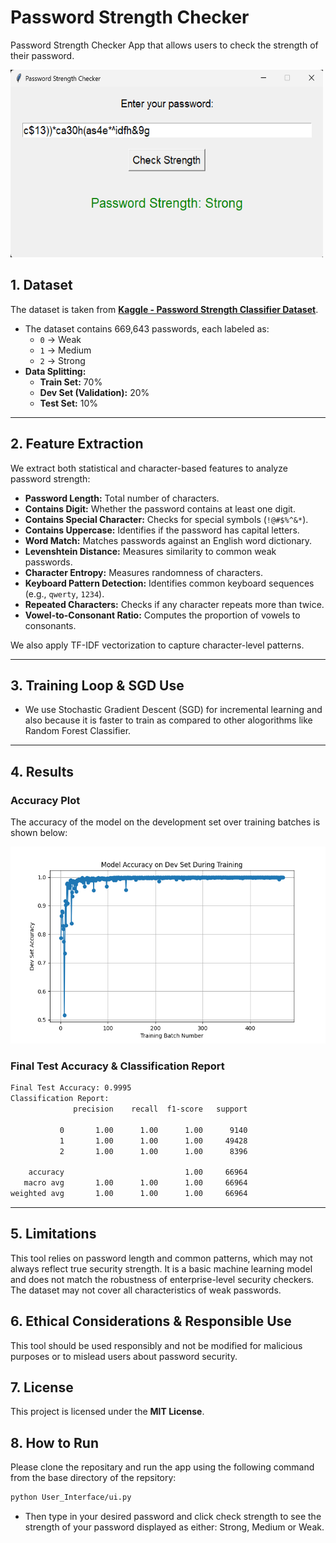 # **Password Strength Checker**
Password Strength Checker App that allows users to check the strength of their password.

<img src="Results/strong_password_image.png" alt="App Image" width="500" height="300">

## **1. Dataset**  
The dataset is taken from **[Kaggle - Password Strength Classifier Dataset](https://www.kaggle.com/datasets/bhavikbb/password-strength-classifier-dataset)**.  

- The dataset contains 669,643 passwords, each labeled as:
  - `0` → Weak  
  - `1` → Medium  
  - `2` → Strong  
- **Data Splitting:**  
  - **Train Set:** 70%  
  - **Dev Set (Validation):** 20%  
  - **Test Set:** 10%  

---

## **2. Feature Extraction**  
We extract both statistical and character-based features to analyze password strength:

- **Password Length:** Total number of characters.  
- **Contains Digit:** Whether the password contains at least one digit.  
- **Contains Special Character:** Checks for special symbols (`!@#$%^&*`).  
- **Contains Uppercase:** Identifies if the password has capital letters.  
- **Word Match:** Matches passwords against an English word dictionary.  
- **Levenshtein Distance:** Measures similarity to common weak passwords.  
- **Character Entropy:** Measures randomness of characters.  
- **Keyboard Pattern Detection:** Identifies common keyboard sequences (e.g., `qwerty`, `1234`).  
- **Repeated Characters:** Checks if any character repeats more than twice.  
- **Vowel-to-Consonant Ratio:** Computes the proportion of vowels to consonants.  

We also apply TF-IDF vectorization to capture character-level patterns.

---

## **3. Training Loop & SGD Use**  
- We use Stochastic Gradient Descent (SGD) for incremental learning and also because it is faster to train as compared to other alogorithms like Random Forest Classifier.

---

## **4. Results**  

### **Accuracy Plot**  
The accuracy of the model on the development set over training batches is shown below:  

![Accuracy Plot](Results/Model_Accuracy_On_Dev_Set_During_Training.png)  

### **Final Test Accuracy & Classification Report**
```sh
Final Test Accuracy: 0.9995
Classification Report:
              precision    recall  f1-score   support

           0       1.00      1.00      1.00      9140
           1       1.00      1.00      1.00     49428
           2       1.00      1.00      1.00      8396

    accuracy                           1.00     66964
   macro avg       1.00      1.00      1.00     66964
weighted avg       1.00      1.00      1.00     66964
```
---

## **5. Limitations**  
This tool relies on password length and common patterns, which may not always reflect true security strength. It is a basic machine learning model and does not match the robustness of enterprise-level security checkers. The dataset may not cover all characteristics of weak passwords.  

## **6. Ethical Considerations & Responsible Use**  
This tool should be used responsibly and not be modified for malicious purposes or to mislead users about password security.  


## **7. License**  
This project is licensed under the **MIT License**. 

## **8. How to Run**  
Please clone the repositary and run the app using the following command from the base directory of the repsitory:  

```sh
python User_Interface/ui.py
```
- Then type in your desired password and click check strength to see the strength of your password displayed as either: Strong, Medium or Weak.